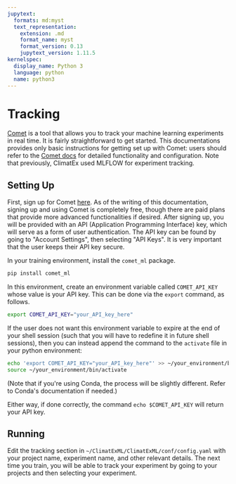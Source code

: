 ```yaml
---
jupytext:
  formats: md:myst
  text_representation:
    extension: .md
    format_name: myst
    format_version: 0.13
    jupytext_version: 1.11.5
kernelspec:
  display_name: Python 3
  language: python
  name: python3
---
```


# Tracking

[Comet](https://comet.com/) is a tool that allows you to track your machine learning experiments in real time. It is fairly straightforward to get started. This documentations provides only basic instructions for getting set up with Comet: users should refer to the [Comet docs](https://www.comet.com/docs/v2/) for detailed functionality and configuration.
Note that previously, ClimatEx used MLFLOW for experiment tracking.

## Setting Up

First, sign up for Comet [here](https://www.comet.com/signup). As of the writing of this documentation, signing up and using Comet is completely free, though there are paid plans that provide more advanced functionalities if desired. After signing up, you will be provided with an API (Application Programming Interface) key, which will serve as a form of user authentication. The API key can be found by going to "Account Settings", then selecting "API Keys". It is very important that the user keeps their API key secure.

In your training environment, install the `comet_ml` package.
```bash
pip install comet_ml
```
In this environment, create an environment variable called `COMET_API_KEY` whose value is your API key. This can be done via the `export` command, as follows.
```bash
export COMET_API_KEY="your_API_key_here"
```
If the user does not want this environment variable to expire at the end of your shell session (such that you will have to redefine it in future shell sessions), then you can instead append the command to the `activate` file in your python environment:
```bash
echo 'export COMET_API_KEY="your_API_key_here"' >> ~/your_environment/bin/activate
source ~/your_environment/bin/activate
```
(Note that if you're using Conda, the process will be slightly different. Refer to Conda's documentation if needed.)

Either way, if done correctly, the command `echo $COMET_API_KEY` will return your API key.

## Running

Edit the tracking section in `~/ClimatExML/ClimatExML/conf/config.yaml` with your project name, experiment name, and other relevant details. The next time you train, you will be able to track your experiment by going to your projects and then selecting your experiment.